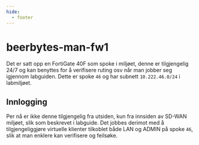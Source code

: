 ```yaml
---
hide:
  - footer
---
```

# beerbytes-man-fw1

Det er satt opp en FortiGate 40F som spoke i miljøet, denne er tilgjengelig 24/7 og kan benyttes for å verifisere ruting osv når man jobber seg igjennom labguiden. Dette er spoke `46` og har subnett `10.222.46.0/24` i labmiljøet.

## Innlogging

Per nå er ikke denne tilgjengelig fra utsiden, kun fra innsiden av SD-WAN miljøet, slik som beskrevet i labguide. Det jobbes derimot med å tilgjengeliggjøre virtuelle klienter tilkoblet både LAN og ADMIN på spoke `46`, slik at man enklere kan verifisere og feilsøke.
